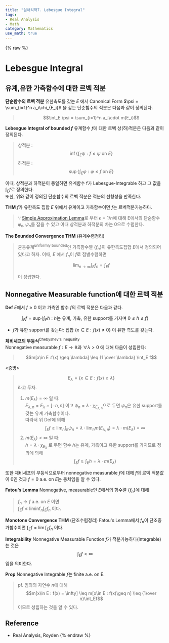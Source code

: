 ```yaml
---
title: "실해석학7. Lebesgue Integral"
tags:
- Real Analysis
- Math
category: Mathematics
use_math: true
---
```

{% raw %}
# Lebesgue Integral
## 유계,유한 가측함수에 대한 르벡 적분
**단순함수의 르벡 적분**
유한측도를 갖는 $E$ 에서 Canonical Form $\psi = \sum_{i=1}^n a_i\chi_{E_i}$ 을 갖는 단순함수의 적분은 다음과 같이 정의된다.

> 
> $$\int_E \psi = \sum_{i=1}^n a_i\cdot m(E_i)$$
> 
**Lebesgue Integral of bounded $f$**
유계함수 $f$에 대한 르벡 상(하)적분은 다음과 같이 정의된다.
>상적분 : $$\inf\{\int_E \psi : f \leq \psi \text{   on   } E \}$$
>하적분 : $$\sup\{\int_E \varphi : \varphi \leq f \text{   on   } E \}$$

이때, 상적분과 하적분이 동일하면 유계함수 f가 Lebesgue-Integrable 하고 그 값을 $\int_E f$로 정의한다.   
또한, 위와 같이 정의된 단순함수의 르벡 적분은 적분의 선형성을 만족한다.

**THM**
$f$가 유한측도 집합 $E$ 위에서 유계이고 가측함수이면 $f$는 르벡적분가능하다.
>$\because$ [Simple Approximation Lemma](https://ddangchani.github.io/math/실해석학5/)로 부터 $\epsilon=1/n$에 대해 E에서의 단순함수 $\varphi_n, \psi_n$를 잡을 수 있고 이때 상적분과 하적분의 차는 0으로 수렴한다.

**The Bounded Convergence THM**
(유계수렴정리)
>균등유계<sup>uniformly bounded</sup>인 가측함수열 {$f_n$}이 유한측도집합 $E$에서 정의되어 있다고 하자. 이때, $E$ 에서 $f_n$이 $f$로 점별수렴하면 
> 
> $$\lim_{n \to \infty} \int_E f_n = \int_E f$$   
> 
>이 성립한다.

## Nonnegative Measurable function에 대한 르벡 적분
**Def**
$E$에서 $f \geq 0$ 이고 가측인 함수 $f$의 르벡 적분은 다음과 같다.

$$\int_Ef = \sup\{\int_E h : h\text{는 유계, 가측, 유한 support를 가자며 }0\leq h \leq f\}$$

* $f$가 유한 support를 갖는다: 집합 {$x \in E : f(x) \neq 0$} 이 유한 측도를 갖는다.

**체비셰프의 부등식**<sup>Chebyshev's Inequality</sup>   
Nonnegative measurable $f : E \to \mathbb{R}$과 $\forall \lambda>0$ 에  대해 다음이 성립한다:
>$$m[x\in E :f(x) \geq \lambda] \leq {1 \over \lambda} \int_E f$$

<증명>

> 
> $$E_\lambda = \{x\in E : f(x) \geq \lambda \}$$ 라고 두자.
> 
>1. $m(E_\lambda) = \infty$ 일 때:   
> $E_{\lambda,n} = E_\lambda \cap [-n,n]$ 이고 $\psi_n = \lambda \cdot \chi_{E_{\lambda,n}}$으로 두면 $\psi_n$은 유한 support를 갖는 유계 가측함수이다.   
> 따라서 위 Def에 의해   
>$$\int_Ef \geq \lim_n \int_E\psi_n = \lambda \cdot \lim_nm(E_{\lambda,n})=\lambda \cdot m(E_\lambda) = \infty$$   
> 2. $m(E_\lambda) < \infty$ 일 때:   
> $h = \lambda \cdot \chi_{E_\lambda}$ 로 두면 함수 $h$는 유계, 가측이고 유한 support를 가지므로 정의에 의해   
>$$\int_E f \geq \int_E h =\lambda \cdot m(E_\lambda) $$

또한 체비세프의 부등식으로부터 nonnegative measurable $f$에 대해 $f$의 르벡 적분값이 0인 것과 $f = 0$ a.e. on $E$는 동치임을 알 수 있다.

**Fatou's Lemma**
Nonnegative, measurable인 $E$에서의 함수열 {$f_n$}에 대해
>$f_n \to f$ a.e. on $E$ 이면   
>$\int_Ef \leq \liminf_n \int_Ef_n$ 이다.

 **Monotone Convergence THM**
 (단조수렴정리) Fatou's Lemma에서 $f_n$이 단조증가함수이면 $\int_Ef = \lim\int_Ef_n$ 이다.

**Integrability**
 Nonnegative Measurable Function $f$가 적분가능하다(Integrable)는 것은 $$\int_Ef < \infty$$ 임을 의미한다.

 **Prop** Nonnegative Integrable $f$는 finite a.e. on E.
 >pf. 임의의 자연수 $n$에 대해 $$m[x\in E : f(x) = \infty] \leq m[x\in E : f(x)\geq n] \leq {1\over n}\int_Ef$$ 이므로 성립하는 것을 알 수 있다.

## Reference
 - Real Analysis, Royden
{% endraw %}
